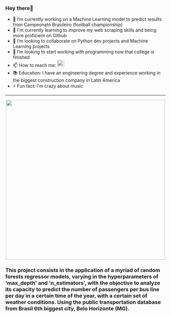 ### Hey there👋

- 🔭 I’m currently working on a Machine Learning model to predict results from Campeonato Brasileiro (football championship)
- 🌱 I'm currently learning to improve my web scraping skills and being more proficient on Github
- 👯 I’m looking to collaborate on Python dev projects and Machine Learning projects
- 🤔 I’m looking to start working with programming now that college is finished
- 📫 How to reach me: [<img align="side" alt="codeSTACKr | LinkedIn" width="22px" src="https://cdn-icons-png.flaticon.com/512/174/174857.png" />][linkedin]
- 📚 Education: I have an engineering degree and experience working in the biggest construction company in Latin America
- ⚡ Fun fact: I'm crazy about music

---
<p align="center">
<a href="https://github.com/campos-Allan/random_forests-belo_horizonte-public_transportation" target="_blank">
  <img src="https://i.imgur.com/4uQt37X.png" | width="500px" />
 </a>
</p>
  
### This project consists in the application of a myriad of random forests regressor models, varying in the hyperparameters of 'max_depth' and 'n_estimators', with the objective to analyze its capacity to predict the number of passengers per bus line per day in a certain time of the year, with a certain set of weather conditions. Using the public transportation database from Brasil 6th biggest city, Belo Horizonte (MG).
 

[linkedin]:https://www.linkedin.com/in/allan-camposs/
[project]:https://github.com/campos-Allan/random_forests-belo_horizonte-public_transportation
